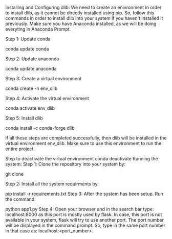 
Installing and Configuring dlib:
We need to create an enivronment in order to install dlib, as it cannot be directly installed using pip. So, follow this commands in order to install dlib into your system if you haven't installed it previously. Make sure you have Anaconda installed, as we will be doing everyting in Anaconda Prompt.

Step 1: Update conda



conda update conda


Step 2: Update anaconda


conda update anaconda 


Step 3: Create a virtual environment


conda create -n env_dlib 


Step 4: Activate the virtual environment



conda activate env_dlib


Step 5: Install dlib


conda install -c conda-forge dlib 


If all these steps are completed successfully, then dlib will be installed in the virtual environment env_dlib. Make sure to use this environment to run the entire project.

Step to deactivate the virtual environment
conda deactivate 
Running the system:
Step 1:
Clone the repository into your system by:

git clone


Step 2:
Install all the system requirments by:

pip install -r requirements.txt
Step 3:
After the system has been setup. Run the command:

python app1.py
Step 4:
Open your browser and in the search bar type: localhost:8000 as this port is mostly used by flask. In case, this port is not available in your system, flask will try to use another port. The port number will be displayed in the command prompt. So, type in the same port number in that case as: localhost:<port_number>.
